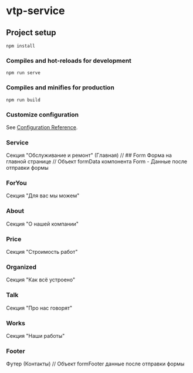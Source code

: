 # vtp-service

## Project setup
```
npm install
```

### Compiles and hot-reloads for development
```
npm run serve
```

### Compiles and minifies for production
```
npm run build
```

### Customize configuration
See [Configuration Reference](https://cli.vuejs.org/config/).


### Service
Секция "Обслуживание и ремонт" (Главная)
// ## Form 
Форма на главной странице
// Объект formData компонента Form -
Данные после отправки формы

### ForYou
Секция "Для вас мы можем"

### About
Секция "О нашей компании"

### Price
Секция "Строимость работ"

### Organized
Секция "Как всё устроено"

### Talk
Секция "Про нас говорят"

### Works
Секция "Наши работы"

### Footer
Футер (Контакты)
// Объект formFooter данные после отправки формы
